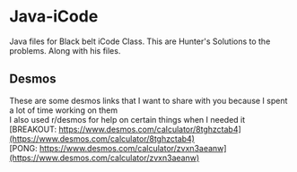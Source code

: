 # Java-iCode
Java files for Black belt iCode Class.
This are Hunter's Solutions to the problems.
Along with his files.
## Desmos
These are some desmos links that I want to share with you because I spent a lot of time working on them
<br>I also used r/desmos for help on certain things when I needed it
<br>[BREAKOUT: https://www.desmos.com/calculator/8tghzctab4](https://www.desmos.com/calculator/8tghzctab4)
<br>[PONG: https://www.desmos.com/calculator/zvxn3aeanw](https://www.desmos.com/calculator/zvxn3aeanw)
